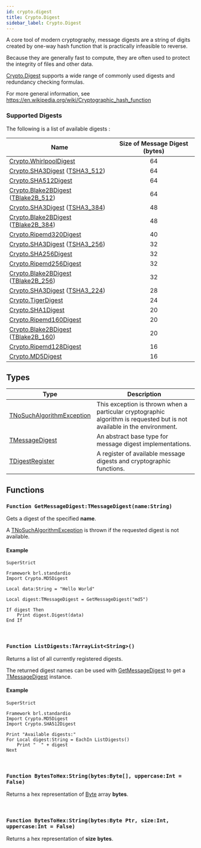 ```yaml
---
id: crypto.digest
title: Crypto.Digest
sidebar_label: Crypto.Digest
---
```



A core tool of modern cryptography, message digests are a string of digits created by one-way hash function that is practically infeasible to reverse.

Because they are generally fast to compute, they are often used to protect the integrity of files and other data.

[Crypto.Digest](../crypto/crypto_digest.md) supports a wide range of commonly used digests and redundancy checking formulas.

For more general information, see <https://en.wikipedia.org/wiki/Cryptographic_hash_function>

### Supported Digests

The following is a list of available digests :

| Name | Size of Message Digest (bytes) |
|---|:---:|
| [Crypto.WhirlpoolDigest](../crypto/crypto_whirlpooldigest.md)           | 64 |
| [Crypto.SHA3Digest](../crypto/crypto_sha3digest.md) ([TSHA3_512])  | 64 |
| [Crypto.SHA512Digest](../crypto/crypto_sha512digest.md)              | 64 |
| [Crypto.Blake2BDigest](../crypto/crypto_blake2bdigest.md) ([TBlake2B_512])  | 64 |
| [Crypto.SHA3Digest](../crypto/crypto_sha3digest.md) ([TSHA3_384])  | 48 |
| [Crypto.Blake2BDigest](../crypto/crypto_blake2bdigest.md) ([TBlake2B_384])  | 48 |
| [Crypto.Ripemd320Digest](../crypto/crypto_ripemd320digest.md)           | 40 |
| [Crypto.SHA3Digest](../crypto/crypto_sha3digest.md) ([TSHA3_256])  | 32 |
| [Crypto.SHA256Digest](../crypto/crypto_sha256digest.md)              | 32 |
| [Crypto.Ripemd256Digest](../crypto/crypto_ripemd256digest.md)           | 32 |
| [Crypto.Blake2BDigest](../crypto/crypto_blake2bdigest.md) ([TBlake2B_256])  | 32 |
| [Crypto.SHA3Digest](../crypto/crypto_sha3digest.md) ([TSHA3_224])  | 28 |
| [Crypto.TigerDigest](../crypto/crypto_tigerdigest.md)               | 24 |
| [Crypto.SHA1Digest](../crypto/crypto_sha1digest.md)                | 20 |
| [Crypto.Ripemd160Digest](../crypto/crypto_ripemd160digest.md)           | 20 |
| [Crypto.Blake2BDigest](../crypto/crypto_blake2bdigest.md) ([TBlake2B_160])  | 20 |
| [Crypto.Ripemd128Digest](../crypto/crypto_ripemd128digest.md)           | 16 |
| [Crypto.MD5Digest](../crypto/crypto_md5digest.md)                 | 16 |

[TSHA3_512]: ../crypto.sha3digest/tsha3_512
[TSHA3_384]: ../crypto.sha3digest/tsha3_384
[TSHA3_256]: ../crypto.sha3digest/tsha3_256
[TSHA3_224]: ../crypto.sha3digest/tsha3_224
[TBlake2B_512]: ../crypto.blake2bdigest/tblake2b_512
[TBlake2B_384]: ../crypto.blake2bdigest/tblake2b_384
[TBlake2B_256]: ../crypto.blake2bdigest/tblake2b_256
[TBlake2B_160]: ../crypto.blake2bdigest/tblake2b_160


## Types
| Type | Description |
|---|---|
| [TNoSuchAlgorithmException](../../crypto/crypto.digest/tnosuchalgorithmexception) | This exception is thrown when a particular cryptographic algorithm is requested but is not available in the environment. |
| [TMessageDigest](../../crypto/crypto.digest/tmessagedigest) | An abstract base type for message digest implementations. |
| [TDigestRegister](../../crypto/crypto.digest/tdigestregister) | A register of available message digests and cryptographic functions. |

## Functions

### `Function GetMessageDigest:TMessageDigest(name:String)`

Gets a digest of the specified <b>name</b>.

A [TNoSuchAlgorithmException](../../crypto/crypto.digest/tnosuchalgorithmexception) is thrown if the requested digest is not available.


#### Example
```blitzmax
SuperStrict

Framework brl.standardio
Import Crypto.MD5Digest

Local data:String = "Hello World"

Local digest:TMessageDigest = GetMessageDigest("md5")

If digest Then
	Print digest.Digest(data)
End If
```
<br/>

### `Function ListDigests:TArrayList<String>()`

Returns a list of all currently registered digests.

The returned digest names can be used with [GetMessageDigest](../../crypto/crypto.digest/#function-getmessagedigesttmessagedigestnamestring) to get a [TMessageDigest](../../crypto/crypto.digest/tmessagedigest) instance.


#### Example
```blitzmax
SuperStrict

Framework brl.standardio
Import Crypto.MD5Digest
Import Crypto.SHA512Digest

Print "Available digests:"
For Local digest:String = EachIn ListDigests()
	Print "  " + digest
Next
```
<br/>

### `Function BytesToHex:String(bytes:Byte[], uppercase:Int = False)`

Returns a hex representation of [Byte](../../brl/brl.blitz/#byte) array <b>bytes</b>.

<br/>

### `Function BytesToHex:String(bytes:Byte Ptr, size:Int, uppercase:Int = False)`

Returns a hex representation of <b>size</b> <b>bytes</b>.

<br/>

